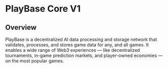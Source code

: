# PlayBase Core V1

## Overview

PlayBase is a decentralized AI data processing and storage network that validates, processes, and stores game data for any, and all games. It enables a wide range of Web3 experiences — like decentralized tournaments, in-game prediction markets, and player-owned economies — on the most popular games.
